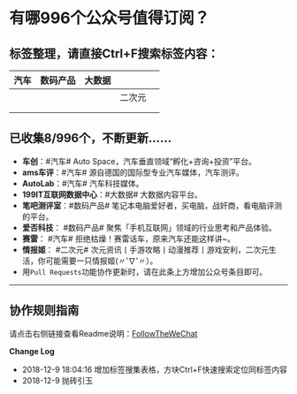 # 有哪996个公众号值得订阅？

## 标签整理，请直接Ctrl+F搜索标签内容：

| 汽车 | 数码产品 | 大数据 |        |      |
| ---- | -------- | ------ | ------ | ---- |
|      |          |        | 二次元 |      |
|      |          |        |        |      |
|      |          |        |        |      |



## 已收集8/996个，不断更新……

- **车创**：#汽车# Auto Space，汽车垂直领域“孵化+咨询+投资”平台。
- **ams车评**：#汽车# 源自德国的国际型专业汽车媒体，汽车测评。
- **AutoLab**：#汽车# 汽车科技媒体。
- **199IT互联网数据中心**：#大数据# 大数据内容平台。
- **笔吧测评室**：#数码产品# 笔记本电脑爱好者，买电脑，战奸商，看电脑评测的平台。
- **爱否科技**： #数码产品# 聚焦「手机互联网」领域的行业思考和产品体验。
- **赛雷**： #汽车# 拒绝枯燥！赛雷话车，原来汽车还能这样讲~。
- **情报姬**： #二次元# 次元资讯丨手游攻略丨动漫推荐丨游戏安利，二次元生活，你可能需要一只情报姬(〃'∇'〃）。
- 用`Pull Requests`功能协作更新时，请在此条上方增加公众号条目即可。

---

## 协作规则指南

请点击右侧链接查看Readme说明：[FollowTheWeChat](https://github.com/lirenchong/FollowTheWeChat)

**Change Log**

- 2018-12-9 18:04:16 增加标签搜集表格，方块Ctrl+F快速搜索定位同标签内容
- 2018-12-9 抛砖引玉

